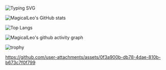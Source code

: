 ##
![Typing SVG](https://readme-typing-svg.demolab.com/?lines=Hi+there+👋;I'm+MagicalLeo)

![MagicalLeo's GitHub stats](https://github-readme-stats.vercel.app/api?username=MagicalLeo)

![Top Langs](https://github-readme-stats.vercel.app/api/top-langs/?username=MagicalLeo)

![MagicalLeo's github activity graph](https://github-readme-activity-graph.vercel.app/graph?username=MagicalLeo)

![trophy](https://github-profile-trophy.vercel.app/?username=MagicalLeo)



https://github.com/user-attachments/assets/0f3a900b-db78-4dae-810b-b673c7f0f799
<!--
**MagicalLeo/MagicalLeo** is a ✨ _special_ ✨ repository because its `README.md` (this file) appears on your GitHub profile.

Here are some ideas to get you started:

- 🔭 I’m currently working on ...
- 🌱 I’m currently learning ...
- 👯 I’m looking to collaborate on ...
- 🤔 I’m looking for help with ...
- 💬 Ask me about ...
- 📫 How to reach me: ...
- 😄 Pronouns: ...
- ⚡ Fun fact: ...
-->
